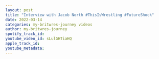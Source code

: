 ```yaml
---
layout: post
title: "Interview with Jacob North #ThisIsWrestling #FutureShock"
date: 2022-03-14
categories: my-britwres-journey videos
author: my-britwres-journey
spotify_track_id: 
youtube_video_id: sLulGHTiaHQ
apple_track_id: 
youtube_metadata: 
---
```

